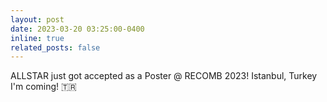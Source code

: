 ```yaml
---
layout: post
date: 2023-03-20 03:25:00-0400
inline: true
related_posts: false
---
```

ALLSTAR just got accepted as a Poster @ RECOMB 2023! Istanbul, Turkey I'm coming! 🇹🇷
